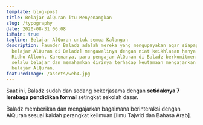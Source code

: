 ```yaml
---
template: blog-post
title: Belajar AlQuran itu Menyenangkan
slug: /typography
date: 2020-08-31 06:08
isMain: true
tagline: Belajar AlQuran untuk semua Kalangan
description: Faunder Baladz adalah mereka yang mengupayakan agar siapapun [yang
  belajar AlQuran di Baladz] mengawalinya dengan niat keikhlasan hanya memohon
  Ridho Allooh. Karenanya, para pengajar AlQuran di Baladz berkomitmen untuk
  selalu belajar dan memahamkan dirinya terhadap keutamaan mengajarkan dan
  belajar AlQuran.
featuredImage: /assets/web4.jpg
---
```

Saat ini, Baladz sudah dan sedang bekerjasama dengan **setidaknya 7 lembaga pendidikan formal** setingkat sekolah dasar.

Baladz memberikan dan mengajarkan bagaimana berinteraksi dengan AlQuran sesuai kaidah perangkat keilmuan \[Ilmu Tajwid dan Bahasa Arab].